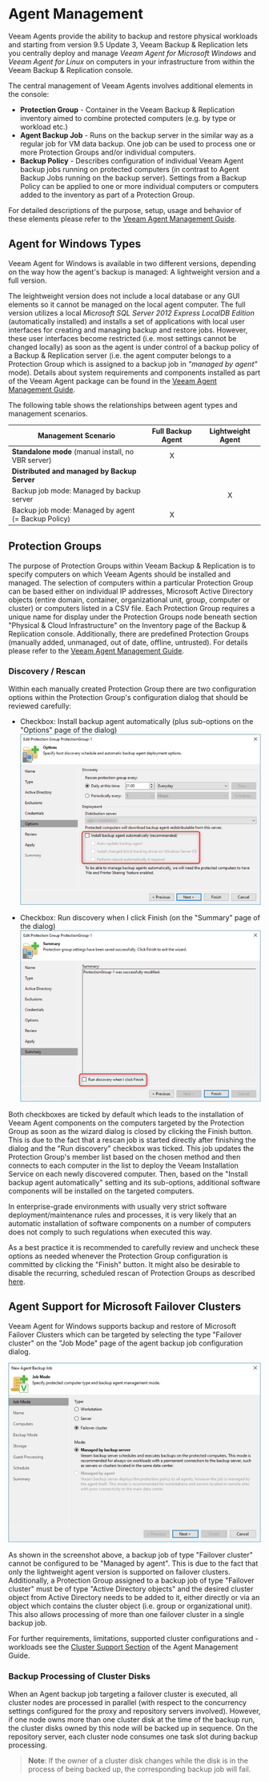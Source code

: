 # Agent Management

Veeam Agents provide the ability to backup and restore physical workloads and starting from version 9.5 Update 3, Veeam Backup & Replication lets you centrally deploy and manage *Veeam Agent for Microsoft Windows* and *Veeam Agent for Linux* on computers in your infrastructure from within the Veeam Backup & Replication console.

The central management of Veeam Agents involves additional elements in the console:

- **Protection Group** - Container in the Veeam Backup & Replication inventory aimed to combine protected computers (e.g. by type or workload etc.)
- **Agent Backup Job** - Runs on the backup server in the similar way as a regular job for VM data backup. One job can be used to process one or more Protection Groups and/or individual computers.
- **Backup Policy** - Describes configuration of individual Veeam Agent backup jobs running on protected computers (in contrast to Agent Backup Jobs running on the backup server). Settings from a Backup Policy can be applied to one or more individual computers or computers added to the inventory as part of a Protection Group.

For detailed descriptions of the purpose, setup, usage and behavior of these elements please refer to the [Veeam Agent Management Guide].

## Agent for Windows Types
Veeam Agent for Windows is available in two different versions, depending on the way how the agent's backup is managed: A lightweight version and a full version.

The leightweight version does not include a local database or any GUI elements so it cannot be managed on the local agent computer. The full version utilizes a local *Microsoft SQL Server 2012 Express LocalDB Edition* (automatically installed) and installs a set of applications with local user interfaces for creating and managing backup and restore jobs. However, these user interfaces become restricted (i.e. most settings cannot be changed locally) as soon as the agent is under control of a backup policy of a Backup & Replication server (i.e. the agent computer belongs to a Protection Group which is assigned to a backup job in _"managed by agent"_ mode). Details about system requirements and components installed as part of the Veeam Agent package can be found in the [Veeam Agent Management Guide].

 The following table shows the relationships between agent types and management scenarios.

| Management Scenario | Full Backup Agent | Lightweight Agent |
| --- | :---: | :---: |
| **Standalone mode** (manual install, no VBR server) | X |  |
| **Distributed and managed by Backup Server** |  |  |
| Backup job mode: Managed by backup server |  | X |
| Backup job mode: Managed by agent (= Backup Policy) | X |  |

## Protection Groups
The purpose of Protection Groups within Veeam Backup & Replication is to specify computers on which Veeam Agents should be installed and managed. The selection of computers within a particular Protection Group can be based either on individual IP addresses, Microsoft Active Directory objects (entire domain, container, organizational unit, group, computer or cluster) or computers listed in a CSV file. Each Protection Group requires a unique name for display under the Protection Groups node beneath section "Physical & Cloud Infrastructure" on the Inventory page of the Backup & Replication console. Additionally, there are predefined Protection Groups (manually added, unmanaged, out of date, offline, untrusted). For details please refer to the [Veeam Agent Management Guide].

### Discovery / Rescan
Within each manually created Protection Group there are two configuration options within the Protection Group's configuration dialog that should be reviewed carefully: 

- Checkbox: Install backup agent automatically (plus sub-options on the "Options" page of the dialog)
![Protection Group options](./agent_management_image_protection_group_options.png)

- Checkbox: Run discovery when I click Finish (on the "Summary" page of the dialog)
![Protection Group finish](./agent_management_image_protection_group_finish.png)

Both checkboxes are ticked by default which leads to the installation of Veeam Agent components on the computers targeted by the Protection Group as soon as the wizard dialog is closed by clicking the Finish button. This is due to the fact that a rescan job is started directly after finishing the dialog and the "Run discovery" checkbox was ticked. This job updates the Protection Group's member list based on the chosen method and then connects to each computer in the list to deploy the Veeam Installation Service on each newly discovered computer. Then, based on the "Install backup agent automatically" setting and its sub-options, additional software components will be installed on the targeted computers.

In enterprise-grade environments with usually very strict software deployment/maintenance rules and processes, it is very likely that an automatic installation of software components on a number of computers does not comply to such regulations when executed this way.

As a best practice it is recommended to carefully review and uncheck these options as needed whenever the Protection Group configuration is committed by clicking the "Finish" button. It might also be desirable to disable the recurring, scheduled rescan of Protection Groups as described [here][Disable Protection Group].

## Agent Support for Microsoft Failover Clusters
Veeam Agent for Windows supports backup and restore of Microsoft Failover Clusters which can be targeted by selecting the type "Failover cluster" on the "Job Mode" page of the agent backup job configuration dialog.

![cluster-job](.\agent_management_image_jobmode_cluster.png)

As shown in the screenshot above, a backup job of type "Failover cluster" cannot be configured to be "Managed by agent". This is due to the fact that only the lightweight agent version is supported on failover clusters. Additionally, a Protection Group assigned to a backup job of type "Failover cluster" must be of type "Active Directory objects" and the desired cluster object from Active Directory needs to be added to it, either directly or via an object which contains the cluster object (i.e. group or organizational unit). This also allows processing of more than one failover cluster in a single backup job.

For further requirements, limitations, supported cluster configurations and -workloads see the [Cluster Support Section][Cluster-Support] of the Agent Management Guide.

### Backup Processing of Cluster Disks
When an Agent backup job targeting a failover cluster is executed, all cluster nodes are processed in parallel (with respect to the concurrency settings configured for the proxy and repository servers involved). However, if one node owns more than one cluster disk at the time of the backup run, the cluster disks owned by this node will be backed up in sequence. On the repository server, each cluster node consumes one task slot during backup processing.

>**Note**: If the owner of a cluster disk changes while the disk is in the process of being backed up, the corresponding backup job will fail.


<!-- referenced links -->
[Veeam Agent Management Guide]: https://helpcenter.veeam.com/docs/backup/agents/

[Cluster-Support]: https://helpcenter.veeam.com/docs/backup/agents/cluster_support.html

[Disable Protection Group]: https://helpcenter.veeam.com/docs/backup/agents/protection_group_disable.html

[Sizing Summary]: ../resource_planning/Appendix_A_Sizing.md